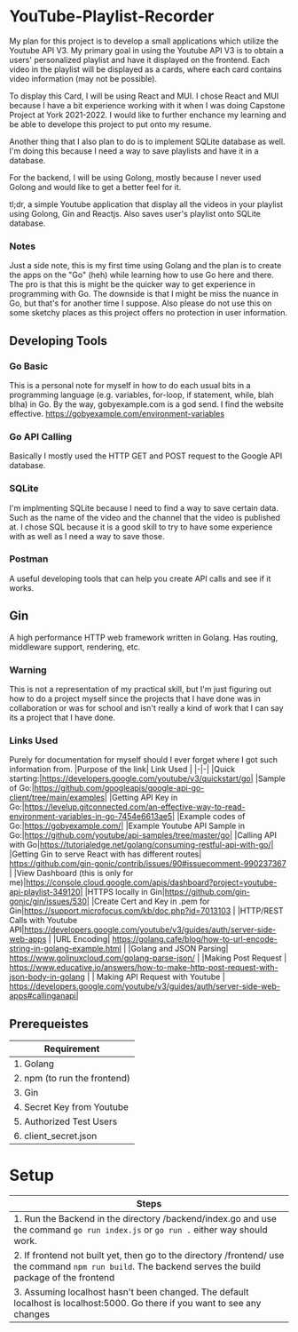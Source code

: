 # YouTube-Playlist-Recorder
My plan for this project is to develop a small applications which utilize the Youtube API V3. My primary goal in using the Youtube API V3 is to obtain a users' personalized playlist and have it displayed on the frontend. Each video in the playlist will be displayed as a cards, where each card contains video information (may not be possible). 

To display this Card, I will be using React and MUI. I chose React and MUI because I have a bit experience working with it when I was doing Capstone Project at York 2021-2022. I would like to further enchance my learning and be able to develope this project to put onto my resume.

Another thing that I also plan to do is to implement SQLite database as well. I'm doing this because I need a way to save playlists and have it in a database.

For the backend, I will be using Golong, mostly because I never used Golong and would like to get a better feel for it. 

tl;dr, a simple Youtube application that display all the videos in your playlist using Golong, Gin and Reactjs. Also saves user's playlist onto SQLite database.

### Notes
Just a side note, this is my first time using Golang and the plan is to create the apps on the "Go" (heh) while learning how to use Go here and there. The pro is that this is might be the quicker way to get experience in programming with Go. The downside is that I might be miss the nuance in Go, but that's for another time I suppose. Also please do not use this on some sketchy places as this project offers no protection in user information.

## Developing Tools

### Go Basic
This is a personal note for myself in how to do each usual bits in a programming language (e.g. variables, for-loop, if statement, while, blah blha) in Go. By the way, gobyexample.com is a 
god send. I find the website effective.
https://gobyexample.com/environment-variables

### Go API Calling
Basically I mostly used the HTTP GET and POST request to the Google API database.

### SQLite
I'm implmenting SQLite because I need to find a way to save certain data. Such as the name of the video and the channel that the video is published at. I chose SQL because it is a good skill to try to have some experience with as well as I need a way to save those. 

### Postman
A useful developing tools that can help you create API calls and see if it works.

## Gin
A high performance HTTP web framework written in Golang. Has routing, middleware support, rendering, etc.

### Warning
This is not a representation of my practical skill, but I'm just figuring out how to do a project myself since the projects that I have done was in collaboration or was for school and isn't really a kind of work that I can say its a project that I have done.

### Links Used
Purely for documentation for myself should I ever forget where I got such information from.
|Purpose of the link| Link Used |
|-|-|
|Quick starting:|https://developers.google.com/youtube/v3/quickstart/go|
|Sample of Go:|https://github.com/googleapis/google-api-go-client/tree/main/examples|
|Getting API Key in Go:|https://levelup.gitconnected.com/an-effective-way-to-read-environment-variables-in-go-7454e6613ae5|
|Example codes of Go:|https://gobyexample.com/|
|Example Youtube API Sample in Go:|https://github.com/youtube/api-samples/tree/master/go|
|Calling API with Go|https://tutorialedge.net/golang/consuming-restful-api-with-go/|
|Getting Gin to serve React with has different routes| https://github.com/gin-gonic/contrib/issues/90#issuecomment-990237367 |
|View Dashboard (this is only for me)|https://console.cloud.google.com/apis/dashboard?project=youtube-api-playlist-349120|
|HTTPS locally in Gin|https://github.com/gin-gonic/gin/issues/530|
|Create Cert and Key in .pem for Gin|https://support.microfocus.com/kb/doc.php?id=7013103 |
|HTTP/REST Calls with Youtube API|https://developers.google.com/youtube/v3/guides/auth/server-side-web-apps | 
|URL Encoding| https://golang.cafe/blog/how-to-url-encode-string-in-golang-example.html |
|Golang and JSON Parsing| https://www.golinuxcloud.com/golang-parse-json/ |
|Making Post Request | https://www.educative.io/answers/how-to-make-http-post-request-with-json-body-in-golang |
| Making API Request with Youtube | https://developers.google.com/youtube/v3/guides/auth/server-side-web-apps#callinganapi|

## Prerequeistes
|Requirement|
|-|
|1. Golang|
|2. npm (to run the frontend)|
|3. Gin|
|4. Secret Key from Youtube|
|5. Authorized Test Users|
|6. client_secret.json|

# Setup
|Steps|
|-|
|1. Run the Backend in the directory /backend/index.go and use the command `go run index.js` or `go run .` either way should work.|
|2. If frontend not built yet, then go to the directory /frontend/ use the command `npm run build`. The backend serves the build package of the frontend|
|3. Assuming localhost hasn't been changed. The default localhost is localhost:5000. Go there if you want to see any changes|

#






